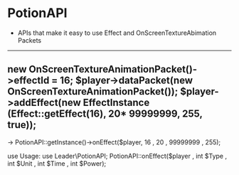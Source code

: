 # PotionAPI

- APIs that make it easy to use Effect and OnScreenTextureAbimation Packets
-------------------------------------------------------------------------------------------
new OnScreenTextureAnimationPacket()->effectId = 16;
$player->dataPacket(new OnScreenTextureAnimationPacket()); 
$player->addEffect(new EffectInstance (Effect::getEffect(16), 20* 99999999, 255, true));
-------------------------------------------------------------------------------------------
-> PotionAPI::getInstance()->onEffect($player, 16 , 20 , 99999999 , 255);

use Usage: use Leader\PotionAPI;
PotionAPI::onEffect($player , int $Type , int $Unit , int $Time , int $Power);

